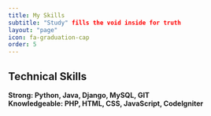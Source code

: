```yaml
---
title: My Skills
subtitle: "Study" fills the void inside for truth
layout: "page"
icon: fa-graduation-cap
order: 5
---
```


<h2>Technical Skills</h2>

<p>
<strong>Strong: Python, Java, Django, MySQL, GIT<strong>
<br>
Knowledgeable: PHP, HTML, CSS, JavaScript, CodeIgniter
</p>